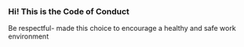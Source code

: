 ### Hi! This is the Code of Conduct
Be respectful- made this choice to encourage a healthy and safe work environment 
